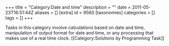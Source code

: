 +++
title = "Category:Date and time"
description = ""
date = 2011-05-23T16:51:44Z
aliases = []
[extra]
id = 9560
[taxonomies]
categories = []
tags = []
+++

Tasks in this category involve calculations based on date and time, manipulation of output format for date and time, or any processing that makes use of a real time clock.
[[Category:Solutions by Programming Task]]
